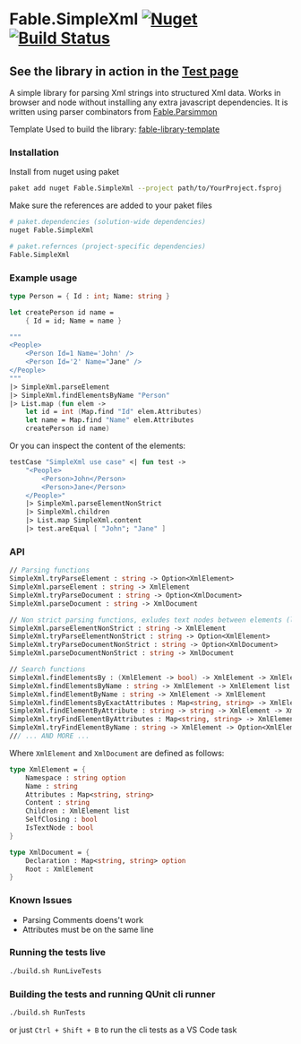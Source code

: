 # Fable.SimpleXml [![Nuget](https://img.shields.io/nuget/v/Fable.SimpleXml.svg?colorB=green)](https://www.nuget.org/packages/Fable.SimpleXml)   [![Build Status](https://travis-ci.org/Zaid-Ajaj/Fable.SimpleXml.svg?branch=master)](https://travis-ci.org/Zaid-Ajaj/Fable.SimpleXml)

## See the library in action in the [Test page](https://zaid-ajaj.github.io/Fable.SimpleXml/)

A simple library for parsing Xml strings into structured Xml data. Works in browser and node without installing any extra javascript dependencies. It is written using parser combinators from [Fable.Parsimmon](https://github.com/Zaid-Ajaj/Fable.Parsimmon)

Template Used to build the library: [fable-library-template](https://github.com/Zaid-Ajaj/fable-library-template)

### Installation
Install from nuget using paket
```sh
paket add nuget Fable.SimpleXml --project path/to/YourProject.fsproj 
```
Make sure the references are added to your paket files
```sh
# paket.dependencies (solution-wide dependencies)
nuget Fable.SimpleXml

# paket.refernces (project-specific dependencies)
Fable.SimpleXml
```

### Example usage 
```fs
type Person = { Id : int; Name: string }

let createPerson id name = 
    { Id = id; Name = name }

"""
<People>
    <Person Id=1 Name='John' />
    <Person Id='2' Name="Jane" />
</People>
"""
|> SimpleXml.parseElement
|> SimpleXml.findElementsByName "Person"
|> List.map (fun elem -> 
    let id = int (Map.find "Id" elem.Attributes)
    let name = Map.find "Name" elem.Attributes 
    createPerson id name)                      
```
Or you can inspect the content of the elements:
```fs
testCase "SimpleXml use case" <| fun test ->
    "<People>
        <Person>John</Person>
        <Person>Jane</Person>
    </People>"
    |> SimpleXml.parseElementNonStrict
    |> SimpleXml.children
    |> List.map SimpleXml.content 
    |> test.areEqual [ "John"; "Jane" ]
```
### API

```fs
// Parsing functions 
SimpleXml.tryParseElement : string -> Option<XmlElement>
SimpleXml.parseElement : string -> XmlElement
SimpleXml.tryParseDocument : string -> Option<XmlDocument>
SimpleXml.parseDocument : string -> XmlDocument

// Non strict parsing functions, exludes text nodes between elements (leaving Content intact)
SimpleXml.parseElementNonStrict : string -> XmlElement
SimpleXml.tryParseElementNonStrict : string -> Option<XmlElement>
SimpleXml.tryParseDocumentNonStrict : string -> Option<XmlDocument>
SimpleXml.parseDocumentNonStrict : string -> XmlDocument

// Search functions
SimpleXml.findElementsBy : (XmlElement -> bool) -> XmlElement -> XmlElement list
SimpleXml.findElementsByName : string -> XmlElement -> XmlElement list
SimpleXml.findElementByName : string -> XmlElement -> XmlElement
SimpleXml.findElementsByExactAttributes : Map<string, string> -> XmlElement -> XmlElement list
SimpleXml.findElementByAttribute : string -> string -> XmlElement -> XmlElement list
SimpleXml.tryFindElementByAttributes : Map<string, string> -> XmlElement -> Option<XmlElement>
SimpleXml.tryFindElementByName : string -> XmlElement -> Option<XmlElement>
/// ... AND MORE ...
```

Where `XmlElement` and `XmlDocument` are defined as follows:
```fs
type XmlElement = { 
    Namespace : string option
    Name : string
    Attributes : Map<string, string>
    Content : string 
    Children : XmlElement list 
    SelfClosing : bool
    IsTextNode : bool
}

type XmlDocument = {
    Declaration : Map<string, string> option 
    Root : XmlElement 
}
```


### Known Issues
 - Parsing Comments doens't work
 - Attributes must be on the same line

### Running the tests live 
```sh
./build.sh RunLiveTests 
```
### Building the tests and running QUnit cli runner
```sh
./build.sh RunTests
```
or just `Ctrl + Shift + B` to run the cli tests as a VS Code task
